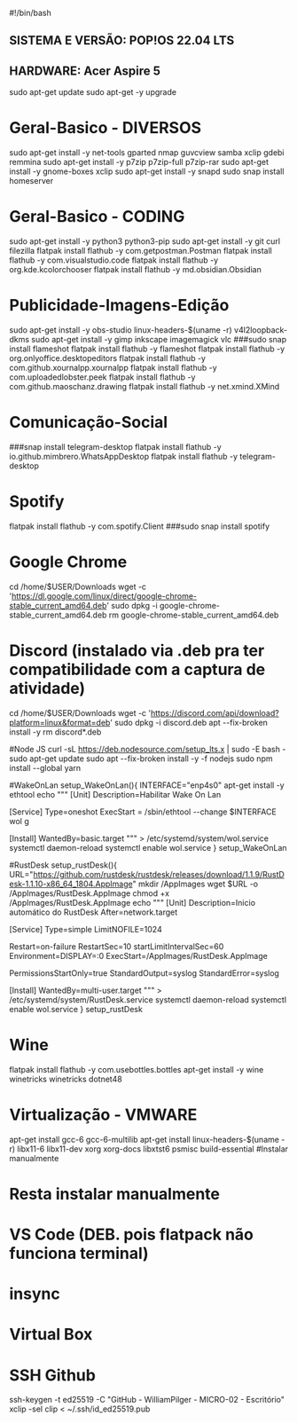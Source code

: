 #!/bin/bash
## SISTEMA E VERSÃO: POP!OS 22.04 LTS
## HARDWARE: Acer Aspire 5

sudo apt-get update
sudo apt-get -y upgrade

# Geral-Basico - DIVERSOS
sudo apt-get install -y net-tools gparted nmap guvcview samba xclip gdebi remmina
sudo apt-get install -y p7zip p7zip-full p7zip-rar
sudo apt-get install -y gnome-boxes xclip
sudo apt-get install -y snapd
sudo snap install homeserver

# Geral-Basico - CODING
sudo apt-get install -y python3 python3-pip
sudo apt-get install -y git curl filezilla
flatpak install flathub -y com.getpostman.Postman
flatpak install flathub -y com.visualstudio.code
flatpak install flathub -y org.kde.kcolorchooser
flatpak install flathub -y md.obsidian.Obsidian

# Publicidade-Imagens-Edição
sudo apt-get install -y obs-studio linux-headers-$(uname -r) v4l2loopback-dkms
sudo apt-get install -y gimp inkscape imagemagick vlc
###sudo snap install flameshot
flatpak install flathub -y flameshot
flatpak install flathub -y org.onlyoffice.desktopeditors
flatpak install flathub -y com.github.xournalpp.xournalpp
flatpak install flathub -y com.uploadedlobster.peek
flatpak install flathub -y com.github.maoschanz.drawing
flatpak install flathub -y net.xmind.XMind

# Comunicação-Social
###snap install telegram-desktop
flatpak install flathub -y io.github.mimbrero.WhatsAppDesktop
flatpak install flathub -y telegram-desktop

# Spotify
flatpak install flathub -y com.spotify.Client
###sudo snap install spotify

# Google Chrome
cd /home/$USER/Downloads
wget -c 'https://dl.google.com/linux/direct/google-chrome-stable_current_amd64.deb'
sudo dpkg -i google-chrome-stable_current_amd64.deb
rm google-chrome-stable_current_amd64.deb

# Discord (instalado via .deb pra ter compatibilidade com a captura de atividade)
cd /home/$USER/Downloads
wget -c 'https://discord.com/api/download?platform=linux&format=deb'
sudo dpkg -i discord.deb
apt --fix-broken install -y
rm discord*.deb

#Node JS
curl -sL https://deb.nodesource.com/setup_lts.x | sudo -E bash -
sudo apt-get update
sudo apt --fix-broken install -y -f nodejs
sudo npm install --global yarn

#WakeOnLan
setup_WakeOnLan(){
  INTERFACE="enp4s0"
  apt-get install -y ethtool
  echo """
[Unit]
Description=Habilitar Wake On Lan

[Service]
Type=oneshot
ExecStart = /sbin/ethtool --change $INTERFACE wol g

[Install]
WantedBy=basic.target
  """ > /etc/systemd/system/wol.service
  systemctl daemon-reload
  systemctl enable wol.service
}
setup_WakeOnLan

#RustDesk
setup_rustDesk(){
	URL="https://github.com/rustdesk/rustdesk/releases/download/1.1.9/RustDesk-1.1.10-x86_64_1804.AppImage"
	mkdir /AppImages
	wget $URL -o /AppImages/RustDesk.AppImage
	chmod +x /AppImages/RustDesk.AppImage
	echo """
[Unit]
Description=Inicio automático do RustDesk
After=network.target

[Service]
Type=simple
LimitNOFILE=1024

Restart=on-failure
RestartSec=10
startLimitIntervalSec=60
Environment=DISPLAY=:0
ExecStart=/AppImages/RustDesk.AppImage

PermissionsStartOnly=true
StandardOutput=syslog
StandardError=syslog

[Install]
WantedBy=multi-user.target
	""" > /etc/systemd/system/RustDesk.service
	systemctl daemon-reload
	systemctl enable wol.service
}
setup_rustDesk

# Wine
flatpak install flathub -y com.usebottles.bottles
apt-get install -y wine winetricks
winetricks dotnet48

# Virtualização - VMWARE
apt-get install gcc-6 gcc-6-multilib
apt-get install linux-headers-$(uname -r) libx11-6 libx11-dev xorg xorg-docs libxtst6 psmisc build-essential
#Instalar manualmente

# Resta instalar manualmente
# VS Code (DEB. pois flatpack não funciona terminal)
# insync
# Virtual Box

# SSH Github
ssh-keygen -t ed25519 -C "GitHub - WilliamPilger - MICRO-02 - Escritório"
xclip -sel clip < ~/.ssh/id_ed25519.pub
